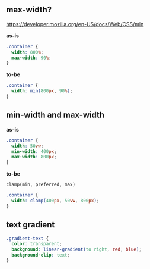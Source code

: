 ## max-width?

https://developer.mozilla.org/en-US/docs/Web/CSS/min

**as-is**

```css
.container {
  width: 800%;
  max-width: 90%;
}
```

**to-be**

```css
.container {
  width: min(800px, 90%);
}
```

## min-width and max-width

**as-is**

```css
.container {
  width: 50vw;
  min-width: 400px;
  max-width: 800px;
}
```

**to-be**

`clamp(min, preferred, max)`

```css
.container {
  width: clamp(400px, 50vw, 800px);
}
```

## text gradient

```css
.gradient-text {
  color: transparent;
  background: linear-gradient(to right, red, blue);
  background-clip: text;
}
```
